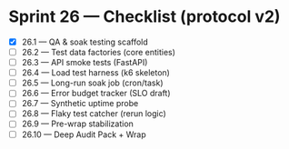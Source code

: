 # Sprint 26 — Checklist (protocol v2)

- [x] 26.1 — QA & soak testing scaffold
- [ ] 26.2 — Test data factories (core entities)
- [ ] 26.3 — API smoke tests (FastAPI)
- [ ] 26.4 — Load test harness (k6 skeleton)
- [ ] 26.5 — Long-run soak job (cron/task)
- [ ] 26.6 — Error budget tracker (SLO draft)
- [ ] 26.7 — Synthetic uptime probe
- [ ] 26.8 — Flaky test catcher (rerun logic)
- [ ] 26.9 — Pre-wrap stabilization
- [ ] 26.10 — Deep Audit Pack + Wrap
